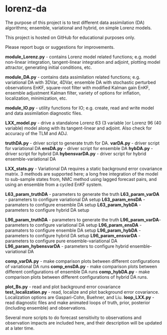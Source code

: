 lorenz-da
========

The purpose of this project is to test different data assimilation (DA) algorithms; ensemble, variational and hybrid, on simple Lorenz models.

This project is hosted on GitHub for educational purposes only.

Please report bugs or suggestions for improvements.


 <i class="icon-file"></i>**module_Lorenz.py** - contains Lorenz model related functions; e.g. model non-linear integration,  tangent-linear integration and adjoint, plotting model attractor, generating initial conditions, etc.

<i class="icon-file"></i>**module_DA.py** - contains data assimilation related functions; e.g. variational DA with 3DVar, 4DVar, ensemble DA with stochastic perturbed observations EnKF, square-root filter with modified Kalman gain EnKF,  ensemble adjustment Kalman filter, variety of options for inflation, localization, minimization, etc.

<i class="icon-file"></i>**module_IO.py** - utility functions for IO; e.g. create, read and write model and data assimilation diagnostic files.

<i class="icon-file"></i>**LXX_model.py** - drive a standalone Lorenz 63 (3 variable )or Lorenz 96 (40 variable) model along with its tangent-linear and adjoint. Also check for accuracy of the TLM and ADJ.

<i class="icon-file"></i>**truthDA.py** - driver script to generate truth for DA.
<i class="icon-file"></i>**varDA.py** - driver script for variational DA
<i class="icon-file"></i>**ensDA.py** - driver script for ensemble DA
<i class="icon-file"></i>**hybDA.py** - driver script for hybrid DA
<i class="icon-file"></i>**hybensvarDA.py** - driver script for hybrid ensemble-variational DA

<i class="icon-file"></i>**LXX_stats.py** - Variational DA requires a static background error covariance matrix. 3 methods are supported here; a long free integration of the model to sub-sample states from, NMC method using lagged forecast pairs, and using an ensemble from a cycled EnKF system.

<i class="icon-file"></i>**L63_param_truthDA** - parameters to generate the truth
<i class="icon-file"></i>**L63_param_varDA** - parameters to configure variational DA setup
<i class="icon-file"></i>**L63_param_ensDA** - paramaters to configure ensemble DA setup
<i class="icon-file"></i>**L63_param_hybDA** - parameters to configure hybrid DA setup

<i class="icon-file"></i>**L96_param_truthDA** - parameters to generate the truth
<i class="icon-file"></i>**L96_param_varDA**- parameters to configure variational DA setup
<i class="icon-file"></i>**L96_param_ensDA** - paramaters to configure ensemble DA setup
<i class="icon-file"></i>**L96_param_hybDA** - parameters to configure hybrid DA setup
<i class="icon-file"></i>**L96_param_ensvarDA** - parameters to configure pure ensemble-variational DA
<i class="icon-file"></i>**L96_param_hybensvarDA** - parameters to configure hybrid ensemble-variational DA

<i class="icon-file"></i>**comp_varDA.py** - make comparison plots between different configurations of variational DA runs
<i class="icon-file"></i>**comp_ensDA.py** - make comparison plots between different configurations of ensemble DA runs
<i class="icon-file"></i>**comp_hybDA.py** - make comparison plots between different configurations of hybrid DA runs.

<i class="icon-file"></i>**plot_Bs.py** - read and plot background error covariance
<i class="icon-file"></i>**test_localization.py** - read, localize and plot background error covariance. Localization options are Gaspari-Cohn, Buehner, and Liu.
<i class="icon-file"></i>**loop_LXX.py** - read diagnostic files and make animated loops of truth, prior, posterior (including ensemble) and observations.

Several more scripts to do forecast sensitivity to observations and observation impacts are included here, and their description will be updated at a later time.
